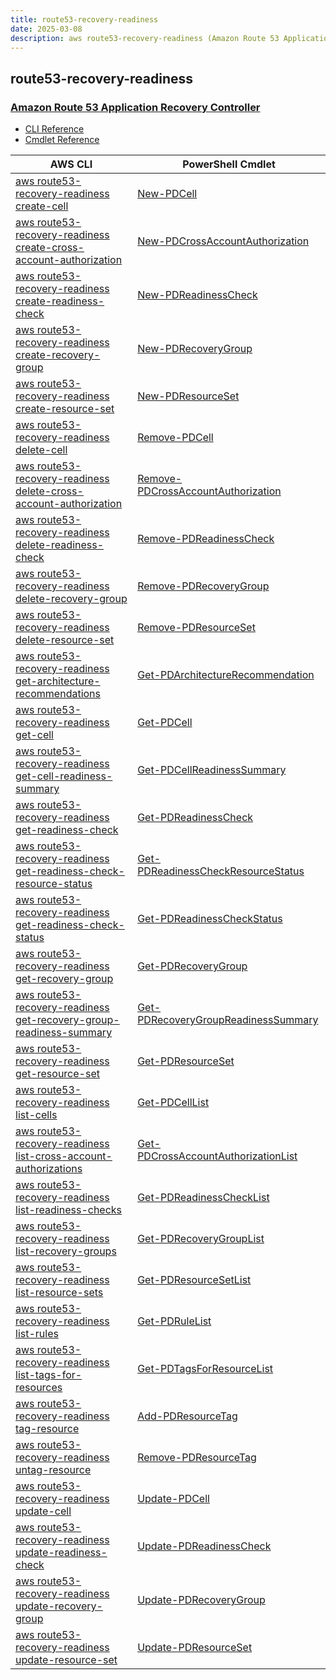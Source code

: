 ```yaml
---
title: route53-recovery-readiness
date: 2025-03-08
description: aws route53-recovery-readiness (Amazon Route 53 Application Recovery Controller) command/cmdlet list.
---
```


## route53-recovery-readiness

### [Amazon Route 53 Application Recovery Controller](https://aws.amazon.com/route53/application-recovery-controller/)

* [CLI Reference](https://awscli.amazonaws.com/v2/documentation/api/latest/reference/route53-recovery-readiness/index.html)
* [Cmdlet Reference](https://docs.aws.amazon.com/powershell/latest/reference/items/Route53RecoveryReadiness_cmdlets.html)

|AWS CLI|PowerShell Cmdlet|
|----|----|
|[aws route53-recovery-readiness create-cell](https://awscli.amazonaws.com/v2/documentation/api/latest/reference/route53-recovery-readiness/create-cell.html)|[New-PDCell](https://docs.aws.amazon.com/powershell/latest/reference/items/New-PDCell.html)|
|[aws route53-recovery-readiness create-cross-account-authorization](https://awscli.amazonaws.com/v2/documentation/api/latest/reference/route53-recovery-readiness/create-cross-account-authorization.html)|[New-PDCrossAccountAuthorization](https://docs.aws.amazon.com/powershell/latest/reference/items/New-PDCrossAccountAuthorization.html)|
|[aws route53-recovery-readiness create-readiness-check](https://awscli.amazonaws.com/v2/documentation/api/latest/reference/route53-recovery-readiness/create-readiness-check.html)|[New-PDReadinessCheck](https://docs.aws.amazon.com/powershell/latest/reference/items/New-PDReadinessCheck.html)|
|[aws route53-recovery-readiness create-recovery-group](https://awscli.amazonaws.com/v2/documentation/api/latest/reference/route53-recovery-readiness/create-recovery-group.html)|[New-PDRecoveryGroup](https://docs.aws.amazon.com/powershell/latest/reference/items/New-PDRecoveryGroup.html)|
|[aws route53-recovery-readiness create-resource-set](https://awscli.amazonaws.com/v2/documentation/api/latest/reference/route53-recovery-readiness/create-resource-set.html)|[New-PDResourceSet](https://docs.aws.amazon.com/powershell/latest/reference/items/New-PDResourceSet.html)|
|[aws route53-recovery-readiness delete-cell](https://awscli.amazonaws.com/v2/documentation/api/latest/reference/route53-recovery-readiness/delete-cell.html)|[Remove-PDCell](https://docs.aws.amazon.com/powershell/latest/reference/items/Remove-PDCell.html)|
|[aws route53-recovery-readiness delete-cross-account-authorization](https://awscli.amazonaws.com/v2/documentation/api/latest/reference/route53-recovery-readiness/delete-cross-account-authorization.html)|[Remove-PDCrossAccountAuthorization](https://docs.aws.amazon.com/powershell/latest/reference/items/Remove-PDCrossAccountAuthorization.html)|
|[aws route53-recovery-readiness delete-readiness-check](https://awscli.amazonaws.com/v2/documentation/api/latest/reference/route53-recovery-readiness/delete-readiness-check.html)|[Remove-PDReadinessCheck](https://docs.aws.amazon.com/powershell/latest/reference/items/Remove-PDReadinessCheck.html)|
|[aws route53-recovery-readiness delete-recovery-group](https://awscli.amazonaws.com/v2/documentation/api/latest/reference/route53-recovery-readiness/delete-recovery-group.html)|[Remove-PDRecoveryGroup](https://docs.aws.amazon.com/powershell/latest/reference/items/Remove-PDRecoveryGroup.html)|
|[aws route53-recovery-readiness delete-resource-set](https://awscli.amazonaws.com/v2/documentation/api/latest/reference/route53-recovery-readiness/delete-resource-set.html)|[Remove-PDResourceSet](https://docs.aws.amazon.com/powershell/latest/reference/items/Remove-PDResourceSet.html)|
|[aws route53-recovery-readiness get-architecture-recommendations](https://awscli.amazonaws.com/v2/documentation/api/latest/reference/route53-recovery-readiness/get-architecture-recommendations.html)|[Get-PDArchitectureRecommendation](https://docs.aws.amazon.com/powershell/latest/reference/items/Get-PDArchitectureRecommendation.html)|
|[aws route53-recovery-readiness get-cell](https://awscli.amazonaws.com/v2/documentation/api/latest/reference/route53-recovery-readiness/get-cell.html)|[Get-PDCell](https://docs.aws.amazon.com/powershell/latest/reference/items/Get-PDCell.html)|
|[aws route53-recovery-readiness get-cell-readiness-summary](https://awscli.amazonaws.com/v2/documentation/api/latest/reference/route53-recovery-readiness/get-cell-readiness-summary.html)|[Get-PDCellReadinessSummary](https://docs.aws.amazon.com/powershell/latest/reference/items/Get-PDCellReadinessSummary.html)|
|[aws route53-recovery-readiness get-readiness-check](https://awscli.amazonaws.com/v2/documentation/api/latest/reference/route53-recovery-readiness/get-readiness-check.html)|[Get-PDReadinessCheck](https://docs.aws.amazon.com/powershell/latest/reference/items/Get-PDReadinessCheck.html)|
|[aws route53-recovery-readiness get-readiness-check-resource-status](https://awscli.amazonaws.com/v2/documentation/api/latest/reference/route53-recovery-readiness/get-readiness-check-resource-status.html)|[Get-PDReadinessCheckResourceStatus](https://docs.aws.amazon.com/powershell/latest/reference/items/Get-PDReadinessCheckResourceStatus.html)|
|[aws route53-recovery-readiness get-readiness-check-status](https://awscli.amazonaws.com/v2/documentation/api/latest/reference/route53-recovery-readiness/get-readiness-check-status.html)|[Get-PDReadinessCheckStatus](https://docs.aws.amazon.com/powershell/latest/reference/items/Get-PDReadinessCheckStatus.html)|
|[aws route53-recovery-readiness get-recovery-group](https://awscli.amazonaws.com/v2/documentation/api/latest/reference/route53-recovery-readiness/get-recovery-group.html)|[Get-PDRecoveryGroup](https://docs.aws.amazon.com/powershell/latest/reference/items/Get-PDRecoveryGroup.html)|
|[aws route53-recovery-readiness get-recovery-group-readiness-summary](https://awscli.amazonaws.com/v2/documentation/api/latest/reference/route53-recovery-readiness/get-recovery-group-readiness-summary.html)|[Get-PDRecoveryGroupReadinessSummary](https://docs.aws.amazon.com/powershell/latest/reference/items/Get-PDRecoveryGroupReadinessSummary.html)|
|[aws route53-recovery-readiness get-resource-set](https://awscli.amazonaws.com/v2/documentation/api/latest/reference/route53-recovery-readiness/get-resource-set.html)|[Get-PDResourceSet](https://docs.aws.amazon.com/powershell/latest/reference/items/Get-PDResourceSet.html)|
|[aws route53-recovery-readiness list-cells](https://awscli.amazonaws.com/v2/documentation/api/latest/reference/route53-recovery-readiness/list-cells.html)|[Get-PDCellList](https://docs.aws.amazon.com/powershell/latest/reference/items/Get-PDCellList.html)|
|[aws route53-recovery-readiness list-cross-account-authorizations](https://awscli.amazonaws.com/v2/documentation/api/latest/reference/route53-recovery-readiness/list-cross-account-authorizations.html)|[Get-PDCrossAccountAuthorizationList](https://docs.aws.amazon.com/powershell/latest/reference/items/Get-PDCrossAccountAuthorizationList.html)|
|[aws route53-recovery-readiness list-readiness-checks](https://awscli.amazonaws.com/v2/documentation/api/latest/reference/route53-recovery-readiness/list-readiness-checks.html)|[Get-PDReadinessCheckList](https://docs.aws.amazon.com/powershell/latest/reference/items/Get-PDReadinessCheckList.html)|
|[aws route53-recovery-readiness list-recovery-groups](https://awscli.amazonaws.com/v2/documentation/api/latest/reference/route53-recovery-readiness/list-recovery-groups.html)|[Get-PDRecoveryGroupList](https://docs.aws.amazon.com/powershell/latest/reference/items/Get-PDRecoveryGroupList.html)|
|[aws route53-recovery-readiness list-resource-sets](https://awscli.amazonaws.com/v2/documentation/api/latest/reference/route53-recovery-readiness/list-resource-sets.html)|[Get-PDResourceSetList](https://docs.aws.amazon.com/powershell/latest/reference/items/Get-PDResourceSetList.html)|
|[aws route53-recovery-readiness list-rules](https://awscli.amazonaws.com/v2/documentation/api/latest/reference/route53-recovery-readiness/list-rules.html)|[Get-PDRuleList](https://docs.aws.amazon.com/powershell/latest/reference/items/Get-PDRuleList.html)|
|[aws route53-recovery-readiness list-tags-for-resources](https://awscli.amazonaws.com/v2/documentation/api/latest/reference/route53-recovery-readiness/list-tags-for-resources.html)|[Get-PDTagsForResourceList](https://docs.aws.amazon.com/powershell/latest/reference/items/Get-PDTagsForResourceList.html)|
|[aws route53-recovery-readiness tag-resource](https://awscli.amazonaws.com/v2/documentation/api/latest/reference/route53-recovery-readiness/tag-resource.html)|[Add-PDResourceTag](https://docs.aws.amazon.com/powershell/latest/reference/items/Add-PDResourceTag.html)|
|[aws route53-recovery-readiness untag-resource](https://awscli.amazonaws.com/v2/documentation/api/latest/reference/route53-recovery-readiness/untag-resource.html)|[Remove-PDResourceTag](https://docs.aws.amazon.com/powershell/latest/reference/items/Remove-PDResourceTag.html)|
|[aws route53-recovery-readiness update-cell](https://awscli.amazonaws.com/v2/documentation/api/latest/reference/route53-recovery-readiness/update-cell.html)|[Update-PDCell](https://docs.aws.amazon.com/powershell/latest/reference/items/Update-PDCell.html)|
|[aws route53-recovery-readiness update-readiness-check](https://awscli.amazonaws.com/v2/documentation/api/latest/reference/route53-recovery-readiness/update-readiness-check.html)|[Update-PDReadinessCheck](https://docs.aws.amazon.com/powershell/latest/reference/items/Update-PDReadinessCheck.html)|
|[aws route53-recovery-readiness update-recovery-group](https://awscli.amazonaws.com/v2/documentation/api/latest/reference/route53-recovery-readiness/update-recovery-group.html)|[Update-PDRecoveryGroup](https://docs.aws.amazon.com/powershell/latest/reference/items/Update-PDRecoveryGroup.html)|
|[aws route53-recovery-readiness update-resource-set](https://awscli.amazonaws.com/v2/documentation/api/latest/reference/route53-recovery-readiness/update-resource-set.html)|[Update-PDResourceSet](https://docs.aws.amazon.com/powershell/latest/reference/items/Update-PDResourceSet.html)|

